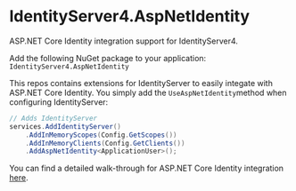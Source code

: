 # IdentityServer4.AspNetIdentity

ASP.NET Core Identity integration support for IdentityServer4.

Add the following NuGet package to your application: `IdentityServer4.AspNetIdentity`

This repos contains extensions for IdentityServer to easily integate with ASP.NET Core Identity. You simply add the `UseAspNetIdentity`method when configuring IdentityServer:

```csharp
// Adds IdentityServer
services.AddIdentityServer()
    .AddInMemoryScopes(Config.GetScopes())
    .AddInMemoryClients(Config.GetClients())
    .AddAspNetIdentity<ApplicationUser>();
```

You can find a detailed walk-through for ASP.NET Core Identity integration [here](https://identityserver4.readthedocs.io/en/dev/quickstarts/6_aspnet_identity.html).
